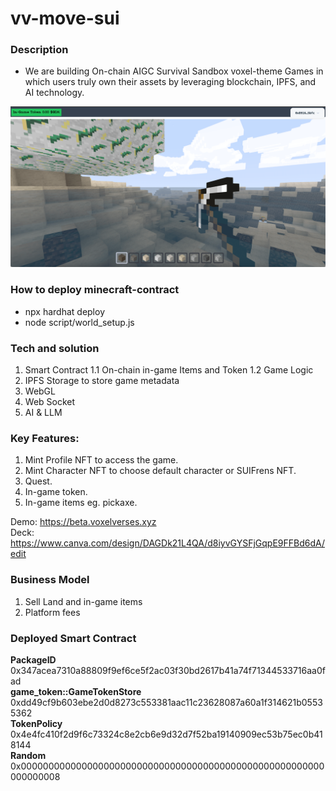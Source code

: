 # vv-move-sui

### Description

* We are building On-chain AIGC Survival Sandbox voxel-theme Games 
in which users truly own their assets by leveraging blockchain, IPFS, and AI technology.

![GUI](/gui.png "GUI")

### How to deploy minecraft-contract

* npx hardhat deploy
* node script/world_setup.js

### Tech and solution

1. Smart Contract
     1.1 On-chain in-game Items and Token
     1.2 Game Logic
2. IPFS Storage to store game metadata
3. WebGL
4. Web Socket
5. AI & LLM

### Key Features:

1. Mint Profile NFT to access the game.
2. Mint Character NFT to choose default character or SUIFrens NFT.
3. Quest.
4. In-game token.
5. In-game items eg. pickaxe.

Demo:
https://beta.voxelverses.xyz \
Deck:
https://www.canva.com/design/DAGDk21L4QA/d8iyvGYSFjGqpE9FFBd6dA/edit

### Business Model
1. Sell Land and in-game items
2. Platform fees

### Deployed Smart Contract
<b>PackageID</b> 0x347acea7310a88809f9ef6ce5f2ac03f30bd2617b41a74f71344533716aa0fad \
<b>game_token::GameTokenStore</b> 0xdd49cf9b603ebe2d0d8273c553381aac11c23628087a60a1f314621b05535362 \
<b>TokenPolicy</b> 0x4e4fc410f2d9f6c73324c8e2cb6e9d32d7f52ba19140909ec53b75ec0b418144 \
<b>Random</b>  0x0000000000000000000000000000000000000000000000000000000000000008
